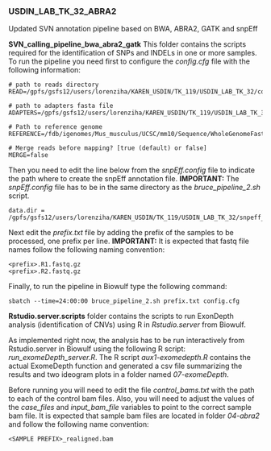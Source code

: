 ### USDIN_LAB_TK_32_ABRA2
Updated SVN annotation pipeline based on BWA, ABRA2, GATK and snpEff

**SVN_calling_pipeline_bwa_abra2_gatk**
This folder contains the scripts required for the identification of SNPs and INDELs in one or more samples. To run the pipeline you need first to configure the *config.cfg* file with the following information:

```
# path to reads directory
READ=/gpfs/gsfs12/users/lorenziha/KAREN_USDIN/TK_119/USDIN_LAB_TK_32/comparative_analysis/READS/

# path to adapters fasta file
ADAPTERS=/gpfs/gsfs12/users/lorenziha/KAREN_USDIN/TK_119/USDIN_LAB_TK_32/adapters.fa

# Path to reference genome
REFERENCE=/fdb/igenomes/Mus_musculus/UCSC/mm10/Sequence/WholeGenomeFasta/genome.fa

# Merge reads before mapping? [true (default) or false]
MERGE=false
```
Then you need to edit the line below from the *snpEff.config* file to indicate the path where to create the snpEff annotation file.
**IMPORTANT:** The *snpEff.config* file has to be in the same directory as the *bruce_pipeline_2.sh* script.
```
data.dir = /gpfs/gsfs12/users/lorenziha/KAREN_USDIN/TK_119/USDIN_LAB_TK_32/snpeff_db
```
Next edit the *prefix.txt* file by adding the prefix of the samples to be processed, one prefix per line.
**IMPORTANT:** It is expected that fastq file names follow the following naming convention:
```
<prefix>.R1.fastq.gz
<prefix>.R2.fastq.gz
```
Finally, to run the pipeline in Biowulf type the following command:
```
sbatch --time=24:00:00 bruce_pipeline_2.sh prefix.txt config.cfg
```

**Rstudio.server.scripts** folder contains the scripts to run ExonDepth analysis (identification of CNVs) using R in *Rstudio.server* from Biowulf.

As implemented right now, the analysis has to be run interactively from Rstudio.server in Biowulf using the following R script: *run_exomeDepth_server.R*. The R script *aux1-exomedepth.R* contains the actual ExomeDepth function and generated a csv file summarizing the results and two ideogram plots in a folder named *07-exomeDepth*.

Before running you will need to edit the file *control_bams.txt* with the path to each of the control bam files. Also, you will need to adjust the values of the *case_files* and *input_bam_file* variables to point to the correct sample bam file. It is expected that sample bam files are located in folder *04-abra2* and follow the following name convention:
```
<SAMPLE PREFIX>_realigned.bam
```






